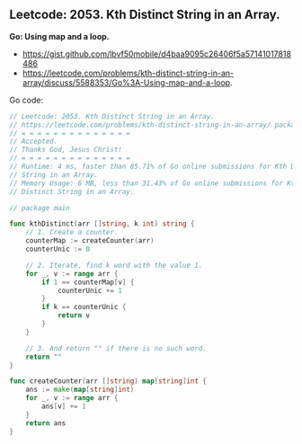 ##  Leetcode: 2053. Kth Distinct String in an Array.

**Go: Using map and a loop.**

- https://gist.github.com/lbvf50mobile/d4baa9095c26406f5a57141017818486
- https://leetcode.com/problems/kth-distinct-string-in-an-array/discuss/5588353/Go%3A-Using-map-and-a-loop.


Go code:
```Go
// Leetcode: 2053. Kth Distinct String in an Array.
// https://leetcode.com/problems/kth-distinct-string-in-an-array/ package main
// = = = = = = = = = = = = = =
// Accepted.
// Thanks God, Jesus Christ!
// = = = = = = = = = = = = = =
// Runtime: 4 ms, faster than 85.71% of Go online submissions for Kth Distinct
// String in an Array.
// Memory Usage: 6 MB, less than 31.43% of Go online submissions for Kth
// Distinct String in an Array.

// package main

func kthDistinct(arr []string, k int) string {
	// 1. Create a counter.
	counterMap := createCounter(arr)
	counterUnic := 0

	// 2. Iterate, find k word with the value 1.
	for _, v := range arr {
		if 1 == counterMap[v] {
			counterUnic += 1
		}
		if k == counterUnic {
			return v
		}
	}

	// 3. And return "" if there is no such word.
	return ""
}

func createCounter(arr []string) map[string]int {
	ans := make(map[string]int)
	for _, v := range arr {
		ans[v] += 1
	}
	return ans
}
```
